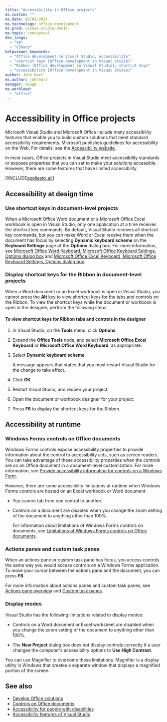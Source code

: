 ```yaml
---
title: "Accessibility in Office projects"
ms.custom: ""
ms.date: 02/02/2017
ms.technology: office-development
ms.prod: visual-studio-dev15
ms.topic: conceptual
dev_langs:
  - "VB"
  - "CSharp"
helpviewer_keywords:
  - "Office development in Visual Studio, accessibility"
  - "shortcut keys [Office development in Visual Studio]"
  - "Ribbon [Office development in Visual Studio], shortcut keys"
  - "accessibility [Office development in Visual Studio]"
author: John-Hart
ms.author: johnhart
manager: douge
ms.workload:
  - "office"
---
```

# Accessibility in Office projects
  Microsoft Visual Studio and Microsoft Office include many accessibility features that enable you to build custom solutions that meet standard accessibility requirements. Microsoft publishes guidelines for accessibility on the Web. For details, see the [Accessibility website](http://go.microsoft.com/fwlink/?LinkID=37113).

 In most cases, Office projects in Visual Studio meet accessibility standards or exposes properties that you can set to make your solutions accessible. However, there are some features that have limited accessibility.

 [!INCLUDE[appliesto_all](../vsto/includes/appliesto-all-md.md)]

## Accessibility at design time

### Use shortcut keys in document-level projects
 When a Microsoft Office Word document or a Microsoft Office Excel workbook is open in Visual Studio, only one application at a time receives the shortcut key commands. By default, Visual Studio receives all shortcut key commands, but you can make Word or Excel receive them when the document has focus by selecting **Dynamic keyboard scheme** on the **Keyboard Settings** page of the **Options** dialog box. For more information, see [Microsoft Office Word Keyboard, Microsoft Office Keyboard Settings, Options dialog box](../vsto/microsoft-office-word-keyboard-microsoft-office-keyboard-settings-options-dialog-box.md) and [Microsoft Office Excel Keyboard, Microsoft Office Keyboard Settings, Options dialog box](../vsto/microsoft-office-excel-keyboard-microsoft-office-keyboard-settings-options-dialog-box.md).

### Display shortcut keys for the Ribbon in document-level projects
 When a Word document or an Excel workbook is open in Visual Studio, you cannot press the **Alt** key to view shortcut keys for the tabs and controls on the Ribbon. To view the shortcut keys while the document or workbook is open in the designer, perform the following steps.

#### To view shortcut keys for Ribbon tabs and controls in the designer

1.  In Visual Studio, on the **Tools** menu, click **Options**.

2.  Expand the **Office Tools** node, and select **Microsoft Office Excel Keyboard** or **Microsoft Office Word Keyboard**, as appropriate.

3.  Select **Dynamic keyboard scheme**.

     A message appears that states that you must restart Visual Studio for the change to take effect.

4.  Click **OK**.

5.  Restart Visual Studio, and reopen your project.

6.  Open the document or workbook designer for your project.

7.  Press **F6** to display the shortcut keys for the Ribbon.

## Accessibility at runtime

### Windows Forms controls on Office documents
 Windows Forms controls expose accessibility properties to provide information about the control to accessibility aids, such as screen readers. You can take advantage of these accessibility properties when the controls are on an Office document in a document-level customization. For more information, see [Provide accessibility information for controls on a Windows Form](/dotnet/framework/winforms/controls/providing-accessibility-information-for-controls-on-a-windows-form).

 However, there are some accessibility limitations at runtime when Windows Forms controls are hosted on an Excel workbook or Word document:

- You cannot tab from one control to another.

- Controls on a document are disabled when you change the zoom setting of the document to anything other than 100%.

  For information about limitations of Windows Forms controls on documents, see [Limitations of Windows Forms controls on Office documents](../vsto/limitations-of-windows-forms-controls-on-office-documents.md).

### Actions panes and custom task panes
 When an actions pane or custom task pane has focus, you access controls the same way you would access controls on a Windows Forms application. To move your cursor between the actions pane and the document, you can press **F6**.

 For more information about actions panes and custom task panes, see [Actions pane overview](../vsto/actions-pane-overview.md) and [Custom task panes](../vsto/custom-task-panes.md).

### Display modes

Visual Studio has the following limitations related to display modes:

- Controls on a Word document or Excel worksheet are disabled when you change the zoom setting of the document to anything other than 100%.

- The **New Project** dialog box does not display controls correctly if a user changes the computer's accessibility options to **Use High Contrast**.

You can use Magnifier to overcome these limitations. Magnifier is a display utility in Windows that creates a separate window that displays a magnified portion of the screen.

## See also

- [Develop Office solutions](../vsto/developing-office-solutions.md)
- [Controls on Office documents](../vsto/controls-on-office-documents.md)
- [Accessibility for people with disabilities](../ide/reference/accessibility-for-people-with-disabilities.md)
- [Accessibility features of Visual Studio](../ide/reference/accessibility-features-of-visual-studio.md)